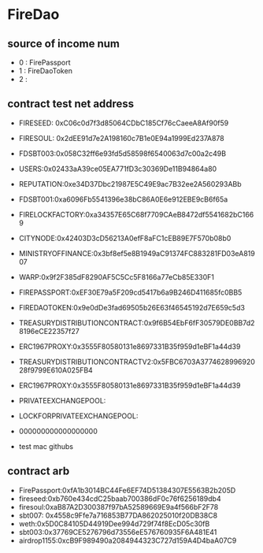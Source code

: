 # FireDao

## source of income num
 - 0 : FirePassport
 - 1 : FireDaoToken
 - 2 : 

## contract test net address 
 - FIRESEED: 0xC06c0d7f3d85064CDbC185Cf76cCaeeA8Af90f59
 - FIRESOUL: 0x2dEE91d7e2A198160c7B1e0E94a1999Ed237A878
 - FDSBT003:0x058C32ff6e93fd5d58598f6540063d7c00a2c49B
 - USERS:0x02433aA39ce05EA771fD3c30369De11B94864a80
 - REPUTATION:0xe34D37Dbc21987E5C49E9ac7B32ee2A560293ABb
 - FDSBT001:0xa6096Fb5541396e38bC86A0E6e912EBE9cB6f65a
 - FIRELOCKFACTORY:0xa34357E65C68f7709CAeB8472df5541682bC1669
 - CITYNODE:0x42403D3cD56213A0efF8aFC1cEB89E7F570b08b0
 - MINISTRYOFFINANCE:0x3bf8ef5e8B1949aC91374FC883281FD03eA81907
 - WARP:0x9f2F385dF8290AF5C5Cc5F8166a77eCb85E330F1
 - FIREPASSPORT:0xEF30E79a5F209cd5417b6a9B246D411685fc0BB5
 - FIREDAOTOKEN:0x9e0dDe3fad69505b26E63f46545192d7E659c5d3
 
 - TREASURYDISTRIBUTIONCONTRACT:0x9f6B54EbF6fF30579DE0BB7d28196eCE22357f27
 - ERC1967PROXY:0x3555F80580131e8697331B35f959d1eBF1a44d39
 - TREASURYDISTRIBUTIONCONTRACTV2:0x5FBC6703A377462899692028f9799E610A025FB4
 - ERC1967PROXY:0x3555F80580131e8697331B35f959d1eBF1a44d39
 - PRIVATEEXCHANGEPOOL:
 - LOCKFORPRIVATEEXCHANGEPOOL:
 - 000000000000000000
 - test mac githubs
 ## contract arb
 - FirePassport:0xfA1b3014BC44Fe6EF74D51384307E5563B2b205D
 - fireseed:0xb760e434cdC25baab700386dF0c76f6256189db4
 - firesoul:0xaB87A2D300387f97bA52589669E9a4f566bF2F78
 - sbt007: 0x4558c9Ffe7a716853B77DA862025010f20DB38C8
 - weth:0x5D0C84105D44919Dee994d729f74f8EcD05c30fB
 - sbt003:0x37769CE5276796d73556eE576760935F6A481E41
 - airdrop1155:0xcB9F989490a2084944323C727d159A4D4baA07C9